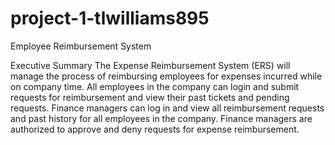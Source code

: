 # project-1-tlwilliams895
Employee Reimbursement System

Executive Summary
The Expense Reimbursement System (ERS) will manage the process of reimbursing employees for expenses incurred while on company time. All
employees in the company can login and submit requests for reimbursement and view their past tickets and pending requests. Finance managers
can log in and view all reimbursement requests and past history for all employees in the company. Finance managers are authorized to
approve and deny requests for expense reimbursement.

